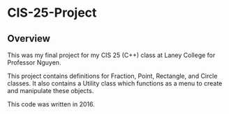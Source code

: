 # CIS-25-Project

## Overview
This was my final project for my CIS 25 (C++) class at Laney College for Professor Nguyen.

This project contains definitions for Fraction, Point, Rectangle, and Circle classes. It also contains a Utility class which functions as a menu to create and manipulate these objects.

This code was written in 2016.
